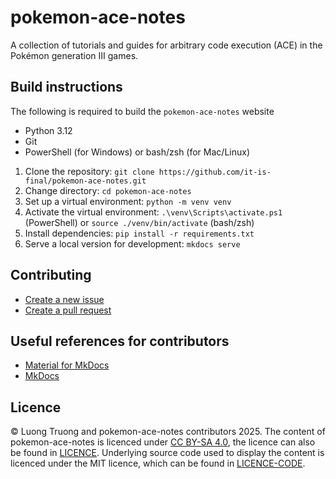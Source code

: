 # pokemon-ace-notes
A collection of tutorials and guides for arbitrary code execution (ACE) in the Pokémon generation III games.

## Build instructions
The following is required to build the `pokemon-ace-notes` website
- Python 3.12
- Git
- PowerShell (for Windows) or bash/zsh (for Mac/Linux)

1. Clone the repository: `git clone https://github.com/it-is-final/pokemon-ace-notes.git`
2. Change directory: `cd pokemon-ace-notes`
3. Set up a virtual environment: `python -m venv venv`
4. Activate the virtual environment: `.\venv\Scripts\activate.ps1` (PowerShell) or `source ./venv/bin/activate` (bash/zsh)
5. Install dependencies: `pip install -r requirements.txt`
6. Serve a local version for development: `mkdocs serve`

## Contributing
- [Create a new issue](https://github.com/it-is-final/pokemon-ace-notes/issues)
- [Create a pull request](https://github.com/it-is-final/pokemon-ace-notes/pulls)

## Useful references for contributors
- [Material for MkDocs](https://squidfunk.github.io/mkdocs-material/)
- [MkDocs](https://www.mkdocs.org/)

## Licence
© Luong Truong and pokemon-ace-notes contributors 2025.
The content of pokemon-ace-notes is licenced under [CC BY-SA 4.0](https://creativecommons.org/licenses/by-sa/4.0/?ref=chooser-v1), the licence can also be found in [LICENCE](LICENCE).
Underlying source code used to display the content is licenced under the MIT licence, which can be found in [LICENCE-CODE](LICENCE-CODE).